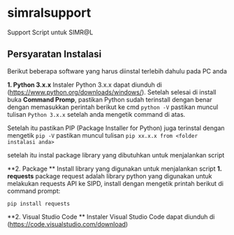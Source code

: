 # simralsupport
Support Script untuk SIMR@L

## Persyaratan Instalasi
Berikut beberapa software yang harus diinstal terlebih dahulu pada PC anda

**1. Python 3.x.x**
Instaler Python 3.x.x dapat diunduh di (https://www.python.org/downloads/windows/). Setelah selesai di install buka **Command Promp**, pastikan Python sudah terinstall dengan benar
dengan memasukkan perintah berikut ke cmd
`python -V` 
pastikan muncul tulisan `Python 3.x.x` setelah anda mengetik command di atas.

Setelah itu pastikan PIP (Package Installer for Python) juga terinstal dengan mengetik 
`pip -V`
pastikan muncul tulisan `pip xx.x.x from <folder instalasi anda>`

setelah itu instal package library yang dibutuhkan untuk menjalankan script

**2. Package **
Install library yang digunakan untuk menjalankan script 
**1. requests**
package request adalah library python yang digunakan untuk melakukan requests API ke SIPD, install dengan mengetik printah berikut di command prompt:

`pip install requests`


**2. Visual Studio Code **
Instaler Visual Studio Code dapat diunduh di (https://code.visualstudio.com/download)

## 
